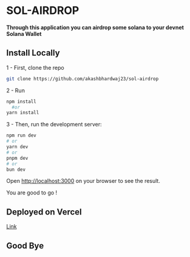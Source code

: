 
# SOL-AIRDROP

**Through this application you can airdrop some solana to your devnet Solana Wallet**



## Install Locally

1 - First, clone the repo

```bash
git clone https://github.com/akashbhardwaj23/sol-airdrop
```

2 -  Run 
 ```bash
npm install
   #or
yarn install
```

3 - Then, run the development server:

```bash
npm run dev
# or
yarn dev
# or
pnpm dev
# or
bun dev
```

Open [http://localhost:3000](http://localhost:3000) on your browser to see the result.

You are good to go !

## Deployed on Vercel

[Link](sol-airdrop-sol.vercel.app)


## Good Bye
